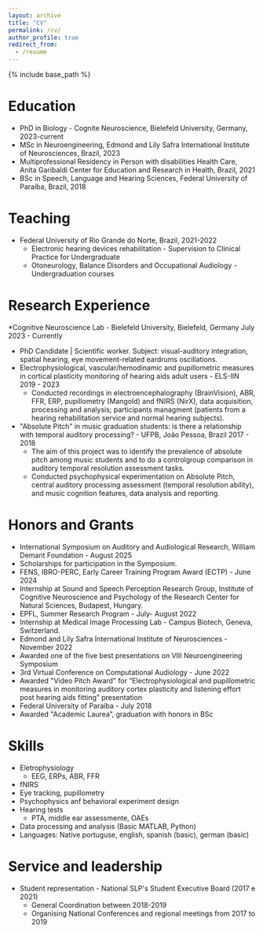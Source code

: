 ```yaml
---
layout: archive
title: "CV"
permalink: /cv/
author_profile: true
redirect_from:
  - /resume
---
```


{% include base_path %}

Education
======
* PhD in Biology - Cognite Neuroscience, Bielefeld University, Germany, 2023-current
* MSc in Neuroengineering, Edmond and Lily Safra International Institute of Neurosciences, Brazil, 2023
* Multiprofessional Residency in Person with disabilities Health Care, Anita Garibaldi Center for Education and Research in Health, Brazil, 2021
* BSc in Speech, Language and Hearing Sciences, Federal University of Paraíba, Brazil, 2018

Teaching
======
* Federal University of Rio Grande do Norte, Brazil, 2021-2022
  * Electronic hearing devices rehabilitation - Supervision to Clinical Practice for Undergraduate
  * Otoneurology, Balance Disorders and Occupational Audiology - Undergraduation courses

Research Experience
=====
*Cognitive Neuroscience Lab - Bielefeld University, Bielefeld, Germany July 2023 - Currently
  * PhD Candidate | Scientific worker. Subject: visual-auditory integration, spatial hearing, eye movement-related eardrums oscillations.
* Electrophysiological, vascular/hemodinamic and pupillometric measures in cortical plasticity monitoring of hearing aids adult users - ELS-IIN 2019 - 2023
  * Conducted recordings in electroencephalography (BrainVision), ABR, FFR, ERP, pupillometry (Mangold) and fNIRS (NirX), data acquisition, processing and analysis; participants managment (patients from a hearing rehabilitation service and normal hearing subjects).
* "Absolute Pitch" in music graduation students: is there a relationship with temporal auditory processing? - UFPB, João Pessoa, Brazil 2017 - 2018
  * The aim of this project was to identify the prevalence of absolute pitch among music students and to do a controlgroup comparison in auditory temporal resolution assessment tasks.
  * Conducted psychophysical experimentation on Absolute Pitch, central auditory processing assessment (temporal resolution ability), and music cognition features, data analysis and reporting.

Honors and Grants
=====
*  International Symposium on Auditory and Audiological Research, William Demant Foundation - August 2025
  *  Scholarships for participation in the Symposium.
*  FENS, IBRO-PERC, Early Career Training Program Award (ECTP) - June 2024 
  * Internship at Sound and Speech Perception Research Group, Institute of Cognitive Neuroscience and Psychology of the Research Center for Natural Sciences, Budapest, Hungary.
*  EPFL, Summer Research Program - July- August 2022
  * Internship at Medical Image Processing Lab - Campus Biotech, Geneva, Switzerland. 
*  Edmond and Lily Safra International Institute of Neurosciences - November 2022 
  * Awarded one of the five best presentations on VIII Neuroengineering Symposium 
*  3rd Virtual Conference on Computational Audiology - June 2022
  * Awarded "Video Pitch Award" for ”Electrophysiological and pupillometric measures in monitoring auditory cortex plasticity and listening effort post hearing aids fitting” presentation 
*  Federal University of Paraíba -  July 2018 
  * Awarded "Academic Laurea”, graduation with honors in BSc

Skills
======
* Eletrophysiology
  * EEG, ERPs, ABR, FFR
* fNIRS
* Eye tracking, pupillometry
* Psychophysics anf behavioral experiment design
* Hearing tests 
  * PTA, middle ear assessmente, OAEs
* Data processing and analysis (Basic MATLAB, Python)
*  Languages: Native portuguse, english, spanish (basic), german (basic)
 
Service and leadership
======
* Student representation - National SLP's Student Executive Board (2017 e 2021)
  * General Coordination between 2018-2019
  * Organising National Conferences and regional meetings from 2017 to 2019
